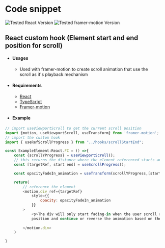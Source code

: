 # Code snippet

![Tested React Version](https://img.shields.io/badge/React-v18.1.0-blue.svg)
![Tested framer-motion Version](https://img.shields.io/badge/framer--motion-v%5E6.3.3-%23ff69b4.svg)

## React custom hook (Element start and end position for scroll)

- #### Usages
  - Used with framer-motion to create scroll animation that use the scroll as it's playback mechanism
- #### Requirements

  - [React](https://www.npmjs.com/package/react)
  - [TypeScript](https://create-react-app.dev/docs/adding-typescript/)
  - [Framer-motion](https://www.npmjs.com/package/framer-motion)

- #### Example

```js
// import useViewportScroll to get the current scroll position
import {motion, useViewportScroll, useTransform} from 'framer-motion';
// import the custom hook
import { useRefScrollProgress } from "../hooks/scrollStartEnd";

const ExampleElement:React.FC = () =>{
    const {scrollYProgress} = useViewportScroll();
    // this returns the distance where the element referenced starts and end
    const [targetRef, start end] = useScrollProgress();

    const opacityFadeIn_animation = useTransform(scrollYProgress,[start,end], [0, 1]);

    return(
        // reference the element
        <motion.div ref={targetRef}
            style={{
                opacity: opacityFadeIn_animation
            }}
        >
            <p>The div will only start fading-in when the user scroll reaches the div's
            position and continue or reverse the animation based on the scroll distance</p>
        
        </motion.div>
    )

}

```

